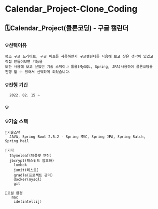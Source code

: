# Calendar_Project-Clone_Coding

## 🗓Calendar_Project(클론코딩) - 구글 캘린더 

### 💡선택이유

    평소 구글 드라이브, 구글 미츠를 사용하면서 구글캘린더를 사용해 보고 싶은 생각이 있었고 직접 만들어보면 기능을
    또한 사용해 보고 싶었던 기술 스택이나 툴을(MySQL, Spring, JPA)사용하여 클론코딩을 진행 할 수 있어서 선택하게 되었습니다.
    
### 💡진행 기간

      2022. 02. 15 ~ 
    
### 💡

### 💡기술 스택
      
    📍기술스택
      JAVA, Spring Boot 2.5.2 - Spring MVC, Spring JPA, Spring Batch, Spring Mail
      
    📍기타 
      thymeleaf(템플릿 엔진)
      jbcrypt(패스워드 암호화)
	    lombok
	    junit(테스트)
	    gradle(프로젝트 관리)
	    docker(mysql)
	    git
      
    📍로컬 환경
       mac
	    ide(intellij)

